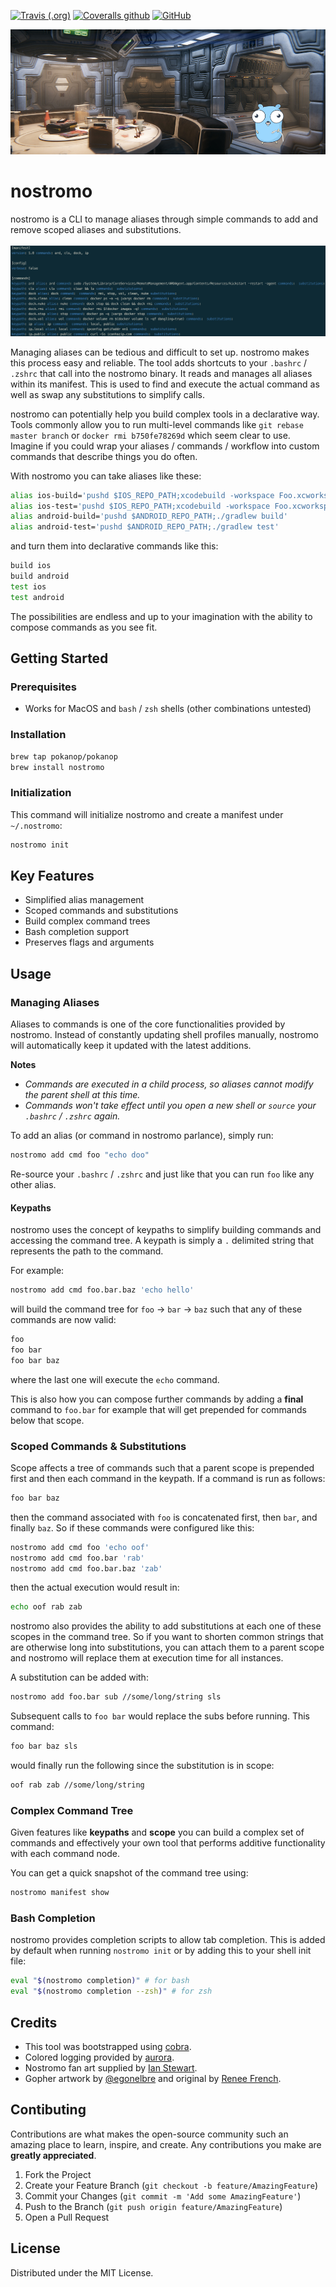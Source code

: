 [![Travis (.org)](https://img.shields.io/travis/pokanop/nostromo)](https://travis-ci.org/pokanop/nostromo)
[![Coveralls github](https://img.shields.io/coveralls/github/pokanop/nostromo)](https://coveralls.io/github/pokanop/nostromo)
[![GitHub](https://img.shields.io/github/license/pokanop/nostromo)](https://github.com/pokanop/nostromo/blob/master/LICENSE)

<p align="center">
  <img src="images/nostromo-mess-hall.png" alt="nostromo-mess-hall">
</p>

# nostromo

nostromo is a CLI to manage aliases through simple commands to add and remove scoped aliases and substitutions.

<p align="center">
    <img src="images/nostromo-manifest-show.png" alt="nostromo">
</p>

Managing aliases can be tedious and difficult to set up. nostromo makes this process easy and reliable. The tool adds shortcuts to your `.bashrc` / `.zshrc` that call into the nostromo binary. It reads and manages all aliases within its manifest. This is used to find and execute the actual command as well as swap any substitutions to simplify calls.

nostromo can potentially help you build complex tools in a declarative way. Tools commonly allow you to run multi-level commands like `git rebase master branch` or `docker rmi b750fe78269d` which seem clear to use. Imagine if you could wrap your aliases / commands / workflow into custom commands that describe things you do often.

With nostromo you can take aliases like these:
```sh
alias ios-build='pushd $IOS_REPO_PATH;xcodebuild -workspace Foo.xcworkspace -scheme foo_scheme'
alias ios-test='pushd $IOS_REPO_PATH;xcodebuild -workspace Foo.xcworkspace -scheme foo_test_scheme'
alias android-build='pushd $ANDROID_REPO_PATH;./gradlew build'
alias android-test='pushd $ANDROID_REPO_PATH;./gradlew test'
```
and turn them into declarative commands like this:
```sh
build ios
build android
test ios
test android
```
The possibilities are endless and up to your imagination with the ability to compose commands as you see fit.

## Getting Started

### Prerequisites
- Works for MacOS and `bash` / `zsh` shells (other combinations untested)

### Installation
```sh
brew tap pokanop/pokanop
brew install nostromo
```

### Initialization
This command will initialize nostromo and create a manifest under `~/.nostromo`:
```sh
nostromo init
```

## Key Features
- Simplified alias management
- Scoped commands and substitutions
- Build complex command trees
- Bash completion support
- Preserves flags and arguments

## Usage

### Managing Aliases
Aliases to commands is one of the core functionalities provided by nostromo. Instead of constantly updating shell profiles manually, nostromo will automatically keep it updated with the latest additions.

**Notes**
- *Commands are executed in a child process, so aliases cannot modify the parent shell at this time.*
- *Commands won't take effect until you open a new shell or `source` your `.bashrc` / `.zshrc` again.*

To add an alias (or command in nostromo parlance), simply run:
```sh
nostromo add cmd foo "echo doo"
```
Re-source your `.bashrc` / `.zshrc` and just like that you can run `foo` like any other alias.

#### Keypaths
nostromo uses the concept of keypaths to simplify building commands and accessing the command tree. A keypath is simply a `.` delimited string that represents the path to the command.

For example:
```sh
nostromo add cmd foo.bar.baz 'echo hello'
```
will build the command tree for `foo` -> `bar` -> `baz` such that any of these commands are now valid:
```sh
foo
foo bar
foo bar baz
```
where the last one will execute the `echo` command.

This is also how you can compose further commands by adding a **final** command to `foo.bar` for example that will get prepended for commands below that scope.

### Scoped Commands & Substitutions
Scope affects a tree of commands such that a parent scope is prepended first and then each command in the keypath. If a command is run as follows:
```sh
foo bar baz
```
then the command associated with `foo` is concatenated first, then `bar`, and finally `baz`. So if these commands were configured like this:
```sh
nostromo add cmd foo 'echo oof'
nostromo add cmd foo.bar 'rab'
nostromo add cmd foo.bar.baz 'zab'
```
then the actual execution would result in:
```sh
echo oof rab zab
```

nostromo also provides the ability to add substitutions at each one of these scopes in the command tree. So if you want to shorten common strings that are otherwise long into substitutions, you can attach them to a parent scope and nostromo will replace them at execution time for all instances.

A substitution can be added with:
```sh
nostromo add foo.bar sub //some/long/string sls
```
Subsequent calls to `foo bar` would replace the subs before running. This command:
```sh
foo bar baz sls
```
would finally run the following since the substitution is in scope:
```sh
oof rab zab //some/long/string
```

### Complex Command Tree
Given features like **keypaths** and **scope** you can build a complex set of commands and effectively your own tool that performs additive functionality with each command node.

You can get a quick snapshot of the command tree using:
```sh
nostromo manifest show
```

### Bash Completion
nostromo provides completion scripts to allow tab completion. This is added by default when running `nostromo init` or by adding this to your shell init file:
```sh
eval "$(nostromo completion)" # for bash
eval "$(nostromo completion --zsh)" # for zsh
```

## Credits
- This tool was bootstrapped using [cobra](https://github.com/spf13/cobra).
- Colored logging provided by [aurora](https://github.com/logrusorgru/aurora).
- Nostromo fan art supplied by [Ian Stewart](https://www.artstation.com/artwork/EBBVN).
- Gopher artwork by [@egonelbre](https://github.com/egonelbre/gophers) and original by [Renee French](http://reneefrench.blogspot.com/).

## Contibuting
Contributions are what makes the open-source community such an amazing place to learn, inspire, and create. Any contributions you make are **greatly appreciated**.

1. Fork the Project
2. Create your Feature Branch (`git checkout -b feature/AmazingFeature`)
3. Commit your Changes (`git commit -m 'Add some AmazingFeature'`)
4. Push to the Branch (`git push origin feature/AmazingFeature`)
5. Open a Pull Request

## License
Distributed under the MIT License.
